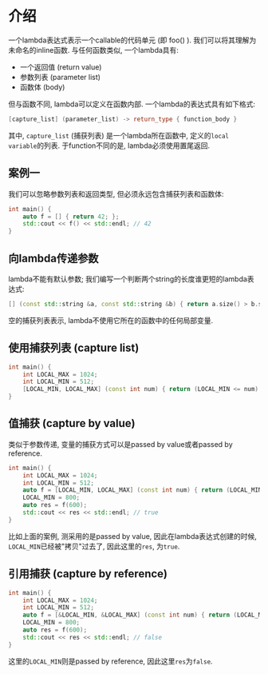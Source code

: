 # 介绍

一个lambda表达式表示一个callable的代码单元 (即 foo() ). 我们可以将其理解为未命名的inline函数. 与任何函数类似, 一个lambda具有:

* 一个返回值 (return value)
* 参数列表 (parameter list)
* 函数体 (body)

但与函数不同, lambda可以定义在函数内部. 一个lambda的表达式具有如下格式:

```cpp
[capture_list] (parameter_list) -> return_type { function_body }
```

其中, `capture_list` (捕获列表) 是一个lambda所在函数中, 定义的`local variable`的列表. 于function不同的是, lambda必须使用置尾返回. 

## 案例一

我们可以忽略参数列表和返回类型, 但必须永远包含捕获列表和函数体:

```cpp
int main() {
    auto f = [] { return 42; };
	std::cout << f() << std::endl; // 42
}
```

## 向lambda传递参数

lambda不能有默认参数; 我们编写一个判断两个string的长度谁更短的lambda表达式:

```cpp
[] (const std::string &a, const std::string &b) { return a.size() > b.size(); }
```

空的捕获列表表示, lambda不使用它所在的函数中的任何局部变量. 

## 使用捕获列表 (capture list)

```cpp
int main() {
    int LOCAL_MAX = 1024;
    int LOCAL_MIN = 512;
    [LOCAL_MIN, LOCAL_MAX] (const int num) { return (LOCAL_MIN <= num) && (num <= LOCAL_MAX); }
}
```

## 值捕获 (capture by value)

类似于参数传递, 变量的捕获方式可以是passed by value或者passed by reference. 

```cpp
int main() {
    int LOCAL_MAX = 1024;
    int LOCAL_MIN = 512;
    auto f = [LOCAL_MIN, LOCAL_MAX] (const int num) { return (LOCAL_MIN <= num) && (num <= LOCAL_MAX); };
    LOCAL_MIN = 800;
    auto res = f(600);
    std::cout << res << std::endl; // true
}
```

比如上面的案例, 测采用的是passed by value, 因此在lambda表达式创建的时候, `LOCAL_MIN`已经被"拷贝"过去了, 因此这里的`res`, 为`true`.

## 引用捕获 (capture by reference)

```cpp
int main() {
    int LOCAL_MAX = 1024;
    int LOCAL_MIN = 512;
    auto f = [&LOCAL_MIN, &LOCAL_MAX] (const int num) { return (LOCAL_MIN <= num) && (num <= LOCAL_MAX); };
    LOCAL_MIN = 800;
    auto res = f(600);
	std::cout << res << std::endl; // false
}
```

这里的`LOCAL_MIN`则是passed by reference, 因此这里`res`为`false`. 

